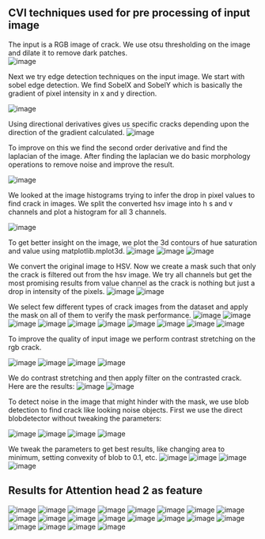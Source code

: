## CVI techniques used for pre processing of input image
The input is a RGB image of crack. We use otsu thresholding on the image and dilate it to remove dark patches.                                                                                                                                                 
![image](https://user-images.githubusercontent.com/84932711/128039575-d85d6045-7bd2-4c7d-849c-67e021e56688.png) 



Next we try edge detection techniques on the input image. We start with sobel edge detection. We find SobelX and SobelY which is basically the gradient of pixel intensity in x and y direction.

![image](https://user-images.githubusercontent.com/84932711/128039822-48976b8a-35e2-4eb5-9214-1967324e581d.png) 


Using directional derivatives gives us specific cracks depending upon the direction of the gradient calculated. 
![image](https://user-images.githubusercontent.com/84932711/128040706-cd21f201-39a8-4be1-9511-517df6abdc63.png)



To improve on this we find the second order derivative and find the laplacian of the image. After finding the laplacian we do basic morphology operations to remove noise and improve the result. 


![image](https://user-images.githubusercontent.com/84932711/128040184-a6059c26-435c-453c-ae01-764515dfa429.png) 


We looked at the image histograms trying to infer the drop in pixel values to find crack in images. We split the converted hsv image into h s and v channels and plot a histogram for all 3 channels. 


![image](https://user-images.githubusercontent.com/84932711/128040437-6b9fc32c-5b71-4b24-bcb5-f801d2f3c9c0.png) 



To get better insight on the image, we plot the 3d contours of hue saturation and value using matplotlib.mplot3d. 
![image](https://user-images.githubusercontent.com/84932711/128040621-acfec8a3-5823-4860-b9d3-7cb4d2fa2cb2.png)
![image](https://user-images.githubusercontent.com/84932711/128040645-1e6dda93-9761-4abb-9cf2-5451aa8ea11c.png)
![image](https://user-images.githubusercontent.com/84932711/128040654-6442cad8-ac90-4c92-95fe-09cf2a992098.png)


We convert the original image to HSV. Now we create a mask such that only the crack is filtered out from the hsv image. We try all channels but get the most promising results from value channel as the crack is nothing but just a drop in intensity of the pixels. 
![image](https://user-images.githubusercontent.com/84932711/128045965-9edf096a-4d71-4105-8017-57388a6ad32a.png)
![image](https://user-images.githubusercontent.com/84932711/128045978-d71e2d43-b532-4249-883e-9d933c4818b3.png)


We select few different types of crack images from the dataset and apply the mask on all of them to verify the mask performance.
![image](https://user-images.githubusercontent.com/84932711/128046171-aa716d82-7b08-48d2-a097-71c173b678d8.png)
![image](https://user-images.githubusercontent.com/84932711/128046239-af021ce2-a669-4988-ac98-c1bc9e9a97d8.png)
![image](https://user-images.githubusercontent.com/84932711/128046302-4be7572e-3f3c-426d-9c3b-6702447a6707.png)
![image](https://user-images.githubusercontent.com/84932711/128046311-e2ac5b5b-4d2a-4249-b796-4bacdd725c3f.png)
![image](https://user-images.githubusercontent.com/84932711/128046317-e7ae37ef-cc2a-4ef1-994b-4cce53fdbaac.png)
![image](https://user-images.githubusercontent.com/84932711/128046329-24da59ab-ac52-42a5-aeb8-fc0d9db1e8d7.png)
![image](https://user-images.githubusercontent.com/84932711/128046344-a978ffb3-2072-49b3-bf29-947f20f7c1e9.png)
![image](https://user-images.githubusercontent.com/84932711/128046368-5d136639-73f9-44ca-8873-d16139241058.png)
![image](https://user-images.githubusercontent.com/84932711/128046381-ae3449f8-66c4-457b-bb9b-07bfb22768f8.png)
![image](https://user-images.githubusercontent.com/84932711/128046455-7b1f8e7a-0672-4963-a506-fedb367ad8b5.png)



To improve the quality of input image we perform contrast stretching on the rgb crack.


![image](https://user-images.githubusercontent.com/84932711/128046672-7e7d44d1-4d63-4ab8-974a-8f268fe73336.png)
![image](https://user-images.githubusercontent.com/84932711/128047825-584658ed-633c-40a9-90c8-c9604d6dab7a.png)
![image](https://user-images.githubusercontent.com/84932711/128047665-85c5ee77-1512-4148-857d-7bb2b4799b39.png)
![image](https://user-images.githubusercontent.com/84932711/128047671-7cf2c91d-bf59-484c-bedb-735708578de7.png)





We do contrast stretching and then apply filter on the contrasted crack. Here are the results:
![image](https://user-images.githubusercontent.com/84932711/128046873-6432cd94-dcd6-4389-ac6e-bbe6f60ba4fb.png)
![image](https://user-images.githubusercontent.com/84932711/128046888-e9161c47-7584-4e30-9224-3a5d2dd2d537.png)



To detect noise in the image that might hinder with the mask, we use blob detection to find crack like looking noise objects. First we use the direct blobdetector without tweaking the parameters:


![image](https://user-images.githubusercontent.com/84932711/128047140-04d5defd-b6a2-4cdf-9586-7523f6f65382.png)
![image](https://user-images.githubusercontent.com/84932711/128047154-2dcc5669-d31c-4251-a915-7e95faf8ec68.png)
![image](https://user-images.githubusercontent.com/84932711/128047169-acea76bf-bb63-49d3-aa0c-596c867e9f5d.png)
![image](https://user-images.githubusercontent.com/84932711/128047123-f86b4c44-5dcd-4793-9fe4-afc9df2534d2.png)


We tweak the parameters to get best results, like changing area to minimum, setting convexity of blob to 0.1, etc. 
![image](https://user-images.githubusercontent.com/84932711/128047379-21ce22e5-f65b-40a9-8942-33f17b1259d9.png)
![image](https://user-images.githubusercontent.com/84932711/128047435-ea7374e8-4a99-4886-8d82-1751c6a913a1.png)
![image](https://user-images.githubusercontent.com/84932711/128047447-908c0d81-b5f8-4b04-86a7-05bd0f4dd4f3.png)
![image](https://user-images.githubusercontent.com/84932711/128047455-6c4b4e15-cd79-4c6a-bc39-29a7bd05d1cd.png)

## Results for Attention head 2 as feature 




![image](https://user-images.githubusercontent.com/84932711/132723742-3e834279-0ea3-4dee-8dcd-c358fa053d58.png)
![image](https://user-images.githubusercontent.com/84932711/132723760-7b3ff2d0-03e6-43f9-a0aa-735058296ef0.png)
![image](https://user-images.githubusercontent.com/84932711/132723778-255000f7-9ed5-4439-8ba6-478d8dfab2be.png)
![image](https://user-images.githubusercontent.com/84932711/132723790-94088a75-bdb9-44a6-ac67-baef9a005064.png)
![image](https://user-images.githubusercontent.com/84932711/132723799-e8841a5e-0eb6-4253-b042-ce951093c297.png)
![image](https://user-images.githubusercontent.com/84932711/132723805-928965d9-9e6d-49c2-9106-629dacd4b952.png)
![image](https://user-images.githubusercontent.com/84932711/132723814-bc05f549-2a06-45df-ad04-d9570a6d6c38.png)
![image](https://user-images.githubusercontent.com/84932711/132723833-3cfc4500-bc06-431d-a57b-218726f15c27.png)
![image](https://user-images.githubusercontent.com/84932711/132723854-0dcc7c48-1d4b-4100-b48a-2e0e036a60d7.png)
![image](https://user-images.githubusercontent.com/84932711/132723869-b0c1f2eb-2b1c-4ace-9ff9-c9b0afccf4b8.png)
![image](https://user-images.githubusercontent.com/84932711/132724196-bce52c27-8e27-4c65-be8a-2f32d0740b3d.png)
![image](https://user-images.githubusercontent.com/84932711/132724219-57917bb2-b623-44b3-9383-25c2d3d6edfb.png)
![image](https://user-images.githubusercontent.com/84932711/132724321-fd972531-c473-40a2-a56e-3d33b4a3bbe1.png)
![image](https://user-images.githubusercontent.com/84932711/132724349-664d01d0-8b5d-4fdc-b896-08b9c1c58dc6.png)
![image](https://user-images.githubusercontent.com/84932711/132724377-6167468e-12b2-4a2e-9c03-ccf6ccdd36cd.png)
![image](https://user-images.githubusercontent.com/84932711/132724390-b2a8b61e-d428-44d8-86d9-5350bf14c12c.png)
![image](https://user-images.githubusercontent.com/84932711/132724402-19f3d524-5d41-47a6-85de-762278ced65b.png)
![image](https://user-images.githubusercontent.com/84932711/132724424-75133509-41a1-4789-90cc-1757bbd5aedf.png)
![image](https://user-images.githubusercontent.com/84932711/132724432-1f3ef1f1-4b98-45dc-8706-442224911c69.png)
![image](https://user-images.githubusercontent.com/84932711/132724443-094f8e90-4c56-4350-a521-d8570e8f0026.png)

